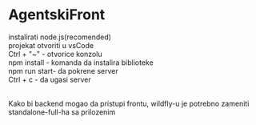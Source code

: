 # AgentskiFront

instalirati node.js(recomended)<br>
projekat otvoriti u vsCode <br>
Ctrl + "~" - otvorice konzolu<br>
npm install - komanda da instalira biblioteke<br>
npm run start- da pokrene server<br>
Ctrl + c - da ugasi server<br><br>

Kako bi backend mogao da pristupi frontu, wildfly-u je potrebno zameniti standalone-full-ha sa prilozenim
